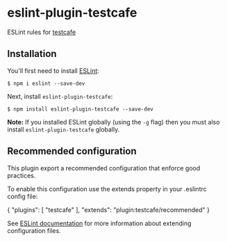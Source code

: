 # eslint-plugin-testcafe

ESLint rules for [testcafe](https://github.com/DevExpress/testcafe)

## Installation

You'll first need to install [ESLint](http://eslint.org):

```
$ npm i eslint --save-dev
```

Next, install `eslint-plugin-testcafe`:

```
$ npm install eslint-plugin-testcafe --save-dev
```

**Note:** If you installed ESLint globally (using the `-g` flag) then you must also install `eslint-plugin-testcafe` globally.

## Recommended configuration

This plugin export a recommended configuration that enforce good practices.

To enable this configuration use the extends property in your .eslintrc config file:

{
  "plugins": [
    "testcafe"
  ],
  "extends": "plugin:testcafe/recommended"
}

See [ESLint documentation](http://eslint.org/docs/user-guide/configuring#extending-configuration-files) for more information about extending configuration files.